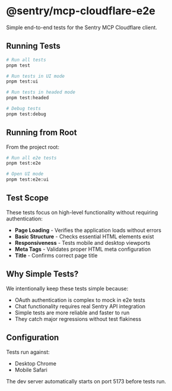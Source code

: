 # @sentry/mcp-cloudflare-e2e

Simple end-to-end tests for the Sentry MCP Cloudflare client.

## Running Tests

```bash
# Run all tests
pnpm test

# Run tests in UI mode
pnpm test:ui

# Run tests in headed mode
pnpm test:headed

# Debug tests
pnpm test:debug
```

## Running from Root

From the project root:

```bash
# Run all e2e tests
pnpm test:e2e

# Open UI mode
pnpm test:e2e:ui
```

## Test Scope

These tests focus on high-level functionality without requiring authentication:

- **Page Loading** - Verifies the application loads without errors
- **Basic Structure** - Checks essential HTML elements exist
- **Responsiveness** - Tests mobile and desktop viewports
- **Meta Tags** - Validates proper HTML meta configuration
- **Title** - Confirms correct page title

## Why Simple Tests?

We intentionally keep these tests simple because:
- OAuth authentication is complex to mock in e2e tests
- Chat functionality requires real Sentry API integration
- Simple tests are more reliable and faster to run
- They catch major regressions without test flakiness

## Configuration

Tests run against:
- Desktop Chrome
- Mobile Safari

The dev server automatically starts on port 5173 before tests run.